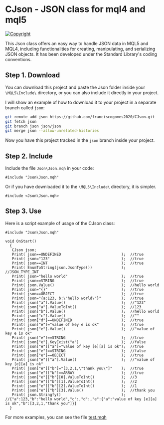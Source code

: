 # CJson - JSON class for mql4 and mql5

[![Copyright](https://img.shields.io/badge/Copyright-2023-blue)](https://www.mql5.com/en/users/franciscogomes5)


This Json class offers an easy way to handle JSON data in MQL5 and MQL4, including functionalities for creating, manipulating, and serializing JSON objects. It has been developed under the Standard Library's coding conventions.

## Step 1. Download

You can download this project and paste the Json folder inside your `\MQL5\Include\` directory, or you can also include it directly in your project.

I will show an example of how to download it to your project in a separate branch called `json`:

```bash
git remote add json https://github.com/franciscogomes2020/CJson.git
git fetch json
git branch json json/json
git merge json --allow-unrelated-histories

```
Now you have this project tracked in the `json` branch inside your project.

## Step 2. Include

Include the file `Json\Json.mqh` in your code:

```mql5
#include "Json\Json.mqh"
```

Or if you have downloaded it to the `\MQL5\Include\` directory, it is simpler.

```mql5
#include <Json\Json.mqh>
```

## Step 3. Use

Here is a script example of usage of the CJson class:

```mql5
#include "Json\Json.mqh"

void OnStart()
  {
   CJson json;
   Print( json==UNDEFINED                           );  //true
   Print( json="123"                                );  //true
   Print( json==INT                                 );  //true
   Print( EnumToString(json.JsonType())             );  //JSON_TYPE_INT
   Print( json="hello world"                        );  //true
   Print( json==STRING                              );  //true
   Print( json.Value()                              );  //hello world
   Print( json="{}"                                 );  //true
   Print( json==OBJECT                              );  //true
   Print( json="{a:123, b:\"hello world\"}"         );  //true
   Print( json["a"].Value()                         );  //"123"
   Print( json["a"].ValueToInt()                    );  //123
   Print( json["b"].Value()                         );  //hello world
   Print( json["c"].Value()                         );  //""
   Print( json["d"]==UNDEFINED                      );  //true
   Print( json["e"]="value of key e is ok"          );  //true
   Print( json["e"].Value()                         );  //"value of key e is ok"
   Print( json["e"]==STRING                         );  //true
   Print( json["e"].KeyExist("a")                   );  //false
   Print( json["e"]["a"]="value of key [e][a] is ok");  //true
   Print( json["e"]==STRING                         );  //false
   Print( json["e"]==OBJECT                         );  //true
   Print( json["e"]["a"].Value()                    );  //"value of key [e][a] is ok"
   Print( json["e"]["b"]="[3,2,1,\"thank you\"]"    );  //true
   Print( json["e"]["b"]==ARRAY                     );  //true
   Print( json["e"]["b"][0].ValueToInt()            );  //3
   Print( json["e"]["b"][1].ValueToInt()            );  //2
   Print( json["e"]["b"][2].ValueToInt()            );  //1
   Print( json["e"]["b"][3].Value()                 );  //thank you
   Print( json.Stringfy()                           );  //{"a":123,"b":"hello world","c":,"d":,"e":{"a":"value of key [e][a] is ok","b":[3,2,1,"thank you"]}}
  }
```

For more examples, you can see the file [test.mqh](Json/Test/test.mqh)
